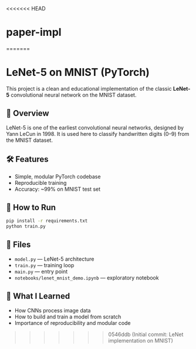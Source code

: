 <<<<<<< HEAD
# paper-impl
=======

# LeNet-5 on MNIST (PyTorch)

This project is a clean and educational implementation of the classic **LeNet-5** convolutional neural network on the MNIST dataset.

## 📌 Overview
LeNet-5 is one of the earliest convolutional neural networks, designed by Yann LeCun in 1998. It is used here to classify handwritten digits (0–9) from the MNIST dataset.

## 🛠️ Features
- Simple, modular PyTorch codebase
- Reproducible training
- Accuracy: ~99% on MNIST test set

## 🚀 How to Run
```bash
pip install -r requirements.txt
python train.py
```

## 📁 Files
- `model.py` — LeNet-5 architecture
- `train.py` — training loop
- `main.py` — entry point
- `notebooks/lenet_mnist_demo.ipynb` — exploratory notebook

## 🧠 What I Learned
- How CNNs process image data
- How to build and train a model from scratch
- Importance of reproducibility and modular code
>>>>>>> 0546ddb (Initial commit: LeNet implementation on MNIST)
